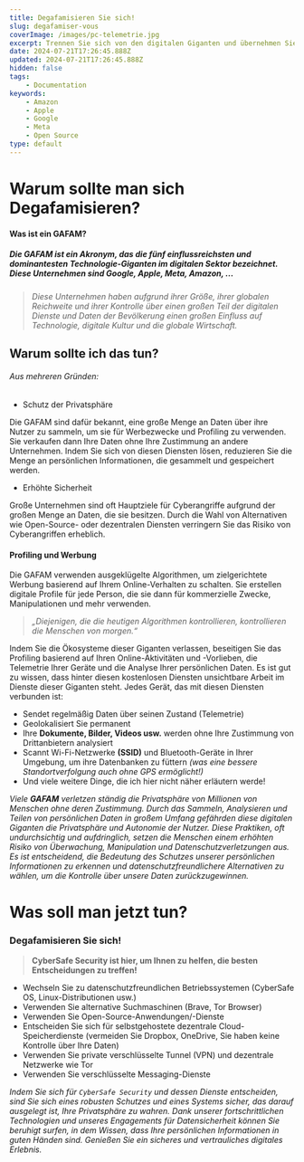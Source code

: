 ```yaml
---
title: Degafamisieren Sie sich!
slug: degafamiser-vous
coverImage: /images/pc-telemetrie.jpg
excerpt: Trennen Sie sich von den digitalen Giganten und übernehmen Sie die Kontrolle über Ihre digitalen Daten!
date: 2024-07-21T17:26:45.888Z
updated: 2024-07-21T17:26:45.888Z
hidden: false
tags:
    - Documentation
keywords:
    - Amazon
    - Apple
    - Google
    - Meta
    - Open Source
type: default
---
```

<script>
  import Callout from "$lib/components/molecules/Callout.svelte";
  import CodeBlock from "$lib/components/molecules/CodeBlock.svelte";
  import Image from "$lib/components/atoms/Image.svelte";
</script>

# Warum sollte man sich Degafamisieren?
#### Was ist ein GAFAM?
<Callout type="info">
  <h5>Die GAFAM ist ein Akronym, das die fünf einflussreichsten und dominantesten Technologie-Giganten im digitalen Sektor bezeichnet. Diese Unternehmen sind Google, Apple, Meta, Amazon, ...</h5>
</Callout>

> *Diese Unternehmen haben aufgrund ihrer Größe, ihrer globalen Reichweite und ihrer Kontrolle über einen großen Teil der digitalen Dienste und Daten der Bevölkerung einen großen Einfluss auf Technologie, digitale Kultur und die globale Wirtschaft.*

## Warum sollte ich das tun?
###### Aus mehreren Gründen:

- Schutz der Privatsphäre
<Callout type="info">
Die GAFAM sind dafür bekannt, eine große Menge an Daten über ihre Nutzer zu sammeln, um sie für Werbezwecke und Profiling zu verwenden. Sie verkaufen dann Ihre Daten ohne Ihre Zustimmung an andere Unternehmen.
</Callout>
<Callout type="success">
Indem Sie sich von diesen Diensten lösen, reduzieren Sie die Menge an persönlichen Informationen, die gesammelt und gespeichert werden.
</Callout>

- Erhöhte Sicherheit

<Callout type="info">
Große Unternehmen sind oft Hauptziele für Cyberangriffe aufgrund der großen Menge an Daten, die sie besitzen.
</Callout>
<Callout type="success">
Durch die Wahl von Alternativen wie Open-Source- oder dezentralen Diensten verringern Sie das Risiko von Cyberangriffen erheblich.
</Callout>

#### Profiling und Werbung

<Callout type="info">
 Die GAFAM verwenden ausgeklügelte Algorithmen, um zielgerichtete Werbung basierend auf Ihrem Online-Verhalten zu schalten. Sie erstellen digitale Profile für jede Person, die sie dann für kommerzielle Zwecke, Manipulationen und mehr verwenden.
</Callout>

>*„Diejenigen, die die heutigen Algorithmen kontrollieren, kontrollieren die Menschen von morgen.“*

<Callout type="success">
Indem Sie die Ökosysteme dieser Giganten verlassen, beseitigen Sie das Profiling basierend auf Ihren Online-Aktivitäten und -Vorlieben, die Telemetrie Ihrer Geräte und die Analyse Ihrer persönlichen Daten.
</Callout>
<Callout type="info">
Es ist gut zu wissen, dass hinter diesen kostenlosen Diensten unsichtbare Arbeit im Dienste dieser Giganten steht. Jedes Gerät, das mit diesen Diensten verbunden ist:

- Sendet regelmäßig Daten über seinen Zustand (Telemetrie)
- Geolokalisiert Sie permanent
- Ihre **Dokumente, Bilder, Videos usw.** werden ohne Ihre Zustimmung von Drittanbietern analysiert
- Scannt Wi-Fi-Netzwerke **(SSID)** und Bluetooth-Geräte in Ihrer Umgebung, um ihre Datenbanken zu füttern *(was eine bessere Standortverfolgung auch ohne GPS ermöglicht!)*
- Und viele weitere Dinge, die ich hier nicht näher erläutern werde!

</Callout>

<Callout type="error">

*Viele **GAFAM** verletzen ständig die Privatsphäre von Millionen von Menschen ohne deren Zustimmung. Durch das Sammeln, Analysieren und Teilen von persönlichen Daten in großem Umfang gefährden diese digitalen Giganten die Privatsphäre und Autonomie der Nutzer. Diese Praktiken, oft undurchsichtig und aufdringlich, setzen die Menschen einem erhöhten Risiko von Überwachung, Manipulation und Datenschutzverletzungen aus. Es ist entscheidend, die Bedeutung des Schutzes unserer persönlichen Informationen zu erkennen und datenschutzfreundlichere Alternativen zu wählen, um die Kontrolle über unsere Daten zurückzugewinnen.*

</Callout>

# Was soll man jetzt tun?
### Degafamisieren Sie sich!

> **CyberSafe Security ist hier, um Ihnen zu helfen, die besten Entscheidungen zu treffen!**

- Wechseln Sie zu datenschutzfreundlichen Betriebssystemen (CyberSafe OS, Linux-Distributionen usw.)
- Verwenden Sie alternative Suchmaschinen (Brave, Tor Browser)
- Verwenden Sie Open-Source-Anwendungen/-Dienste
- Entscheiden Sie sich für selbstgehostete dezentrale Cloud-Speicherdienste (vermeiden Sie Dropbox, OneDrive, Sie haben keine Kontrolle über Ihre Daten)
- Verwenden Sie private verschlüsselte Tunnel (VPN) und dezentrale Netzwerke wie Tor
- Verwenden Sie verschlüsselte Messaging-Dienste

<Callout type="success">

*Indem Sie sich für `CyberSafe Security` und dessen Dienste entscheiden, sind Sie sich eines robusten Schutzes und eines Systems sicher, das darauf ausgelegt ist, Ihre Privatsphäre zu wahren. Dank unserer fortschrittlichen Technologien und unseres Engagements für Datensicherheit können Sie beruhigt surfen, in dem Wissen, dass Ihre persönlichen Informationen in guten Händen sind. Genießen Sie ein sicheres und vertrauliches digitales Erlebnis.*

</Callout>
